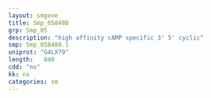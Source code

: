 ```yaml
---
layout: smgene
title: Smp_058480
grp: Smp_05
description: "high affinity cAMP specific 3' 5' cyclic"
smp: Smp_058480.1
uniprot: "G4LX79"
length:   840
cdd: "ns"
kk: ns
categories: sm
---
```

